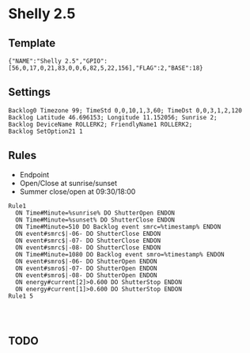 # Shelly 2.5
## Template
```
{"NAME":"Shelly 2.5","GPIO":[56,0,17,0,21,83,0,0,6,82,5,22,156],"FLAG":2,"BASE":18}
```
## Settings
```
Backlog0 Timezone 99; TimeStd 0,0,10,1,3,60; TimeDst 0,0,3,1,2,120
Backlog Latitude 46.696153; Longitude 11.152056; Sunrise 2;
Backlog DeviceName ROLLERK2; FriendlyName1 ROLLERK2; 
Backlog SetOption21 1
```
## Rules
- Endpoint
- Open/Close at sunrise/sunset
- Summer close/open at 09:30/18:00 
```
Rule1
  ON Time#Minute=%sunrise% DO ShutterOpen ENDON
  ON Time#Minute=%sunset% DO ShutterClose ENDON
  ON Time#Minute=510 DO Backlog event smrc=%timestamp% ENDON
  ON event#smrc$|-06- DO ShutterClose ENDON
  ON event#smrc$|-07- DO ShutterClose ENDON
  ON event#smrc$|-08- DO ShutterClose ENDON
  ON Time#Minute=1080 DO Backlog event smro=%timestamp% ENDON
  ON event#smro$|-06- DO ShutterOpen ENDON
  ON event#smro$|-07- DO ShutterOpen ENDON
  ON event#smro$|-08- DO ShutterOpen ENDON
  ON energy#current[2]>0.600 DO ShutterStop ENDON
  ON energy#current[1]>0.600 DO ShutterStop ENDON  
Rule1 5
```

```

  
```

## TODO

